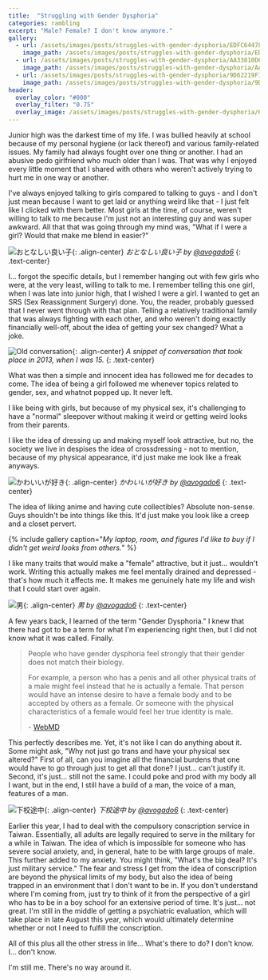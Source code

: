 ```yaml
---
title:  "Struggling with Gender Dysphoria"
categories: rambling
excerpt: "Male? Female? I don't know anymore."
gallery:
  - url: /assets/images/posts/struggles-with-gender-dysphoria/EDFC64478D7DE6DE5C931B8BAE7854B54603231FC59CBBE057AC406A89487A23.jpg
    image_path: /assets/images/posts/struggles-with-gender-dysphoria/EDFC64478D7DE6DE5C931B8BAE7854B54603231FC59CBBE057AC406A89487A23.jpg
  - url: /assets/images/posts/struggles-with-gender-dysphoria/AA33810D60310037057C3153CD0957950310B62C2C3FC667F8F381A0F70B9C5E.jpg
    image_path: /assets/images/posts/struggles-with-gender-dysphoria/AA33810D60310037057C3153CD0957950310B62C2C3FC667F8F381A0F70B9C5E.jpg
  - url: /assets/images/posts/struggles-with-gender-dysphoria/9D62219F1E3BCB720F619C901EDA24B2D3171BC1F5B511BBBE2A75E9E6EAA260.jpg
    image_path: /assets/images/posts/struggles-with-gender-dysphoria/9D62219F1E3BCB720F619C901EDA24B2D3171BC1F5B511BBBE2A75E9E6EAA260.jpg
header:
  overlay_color: "#000"
  overlay_filter: "0.75"
  overlay_image: /assets/images/posts/struggles-with-gender-dysphoria/65A0477DBF9713A0AB4DEC07A8C086441058C9AC36779542214536EF0C8EEA14.jpg
---
```


Junior high was the darkest time of my life. I was bullied heavily at school because of my personal hygiene (or lack thereof) and various family-related issues. My family had always fought over one thing or another. I had an abusive pedo girlfriend who much older than I was. That was why I enjoyed every little moment that I shared with others who weren't actively trying to hurt me in one way or another.

I've always enjoyed talking to girls compared to talking to guys - and I don't just mean because I want to get laid or anything weird like that - I just felt like I clicked with them better. Most girls at the time, of course, weren't willing to talk to me because I'm just not an interesting guy and was super awkward. All that that was going through my mind was, "What if I were a girl? Would that make me blend in easier?"

![おとなしい良い子](/assets/images/posts/struggles-with-gender-dysphoria/65A0477DBF9713A0AB4DEC07A8C086441058C9AC36779542214536EF0C8EEA14.jpg){: .align-center}
*おとなしい良い子 by [@avogado6](https://twitter.com/avogado6/)*
{: .text-center}

I... forgot the specific details, but I remember hanging out with few girls who were, at the very least, willing to talk to me. I remember telling this one girl, when I was late into junior high, that I wished I were a girl. I wanted to get an SRS (Sex Reassignment Surgery) done. You, the reader, probably guessed that I never went through with that plan. Telling a relatively traditional family that was always fighting with each other, and who weren't doing exactly financially well-off, about the idea of getting your sex changed? What a joke.

![Old conversation](/assets/images/posts/struggles-with-gender-dysphoria/7831BC5521D0AD87553F8AEA147E8DDF5DEA5155AD0E870E754F799494EC2FBA.png){: .align-center}
*A snippet of conversation that took place in 2013, when I was 15.*
{: .text-center}

What was then a simple and innocent idea has followed me for decades to come. The idea of being a girl followed me whenever topics related to gender, sex, and whatnot popped up. It never left.

I like being with girls, but because of my physical sex, it's challenging to have a "normal" sleepover without making it weird or getting weird looks from their parents.

I like the idea of dressing up and making myself look attractive, but no, the society we live in despises the idea of crossdressing - not to mention, because of my physical appearance, it'd just make me look like a freak anyways.


![かわいいが好き](/assets/images/posts/struggles-with-gender-dysphoria/2B79EA55708AC5F408AA587978AFF2C680381CBA4AB33D6B14B1F5636B0FF434.jpg){: .align-center}
*かわいいが好き by [@avogado6](https://twitter.com/avogado6/)*
{: .text-center}

The idea of liking anime and having cute collectibles? Absolute non-sense. Guys shouldn't be into things like this. It'd just make you look like a creep and a closet pervert.

{% include gallery caption="*My laptop, room, and figures I'd like to buy if I didn't get weird looks from others.*" %}

I like many traits that would make a "female" attractive, but it just... wouldn't work. Writing this actually makes me feel mentally drained and depressed - that's how much it affects me. It makes me genuinely hate my life and wish that I could start over again.

![男](/assets/images/posts/struggles-with-gender-dysphoria/6E411D13547139C6A3D9680D36581A7AA94424B668D0686229EAA7DE5D451496.jpg){: .align-center}
*男 by [@avogado6](https://twitter.com/avogado6/)*
{: .text-center}

A few years back, I learned of the term "Gender Dysphoria." I knew that there had got to be a term for what I'm experiencing right then, but I did not know what it was called. Finally.

> People who have gender dysphoria feel strongly that their gender does not match their biology.
>
> For example, a person who has a penis and all other physical traits of a male might feel instead that he is actually a female. That person would have an intense desire to have a female body and to be accepted by others as a female. Or someone with the physical characteristics of a female would feel her true identity is male.
>
> \- [WebMD](https://www.webmd.com/sex/gender-dysphoria)

This perfectly describes me. Yet, it's not like I can do anything about it. Some might ask, "Why not just go trans and have your physical sex altered?" First of all, can you imagine all the financial burdens that one would have to go through just to get all that done? I just... can't justify it. Second, it's just... still not the same. I could poke and prod with my body all I want, but in the end, I still have a build of a man, the voice of a man, features of a man.

![下校途中](/assets/images/posts/struggles-with-gender-dysphoria/99271ECD657D1098755EA6D2216373C89BF4E2FA0C99773E3F2ED4DBE8B26FBF.jpg){: .align-center}
*下校途中 by [@avogado6](https://twitter.com/avogado6/)*
{: .text-center}

Earlier this year, I had to deal with the compulsory conscription service in Taiwan. Essentially, all adults are legally required to serve in the military for a while in Taiwan. The idea of which is impossible for someone who has severe social anxiety, and, in general, hate to be with large groups of male. This further added to my anxiety. You might think, "What's the big deal? It's just military service." The fear and stress I get from the idea of conscription are beyond the physical limits of my body, but also the idea of being trapped in an environment that I don't want to be in. If you don't understand where I'm coming from, just try to think of it from the perspective of a girl who has to be in a boy school for an extensive period of time. It's just... not great. I'm still in the middle of getting a psychiatric evaluation, which will take place in late August this year, which would ultimately determine whether or not I need to fulfill the conscription. 

All of this plus all the other stress in life... What's there to do? I don't know. I... don't know.

I'm still me. There's no way around it.
